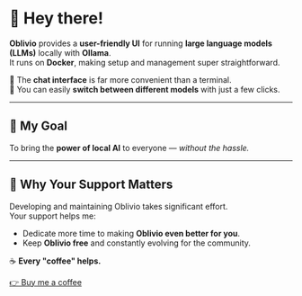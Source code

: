 # 👋 Hey there!

**Oblivio** provides a **user-friendly UI** for running **large language models (LLMs)** locally with **Ollama**.  
It runs on **Docker**, making setup and management super straightforward.

🧠 The **chat interface** is far more convenient than a terminal.  
🔄 You can easily **switch between different models** with just a few clicks.

---

## 🎯 My Goal

To bring the **power of local AI** to everyone — *without the hassle.*

---

## 💖 Why Your Support Matters

Developing and maintaining Oblivio takes significant effort.  
Your support helps me:

- Dedicate more time to making **Oblivio even better for you**.
- Keep **Oblivio free** and constantly evolving for the community.

☕ **Every "coffee" helps.**

[👉 Buy me a coffee](https://coff.ee/developerrp)
